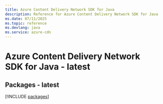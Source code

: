 ```yaml
---
title: Azure Content Delivery Network SDK for Java
description: Reference for Azure Content Delivery Network SDK for Java
ms.date: 07/11/2025
ms.topic: reference
ms.devlang: java
ms.service: azure-cdn
---
```

# Azure Content Delivery Network SDK for Java - latest
## Packages - latest
[!INCLUDE [packages](content-delivery-network-index.md)]